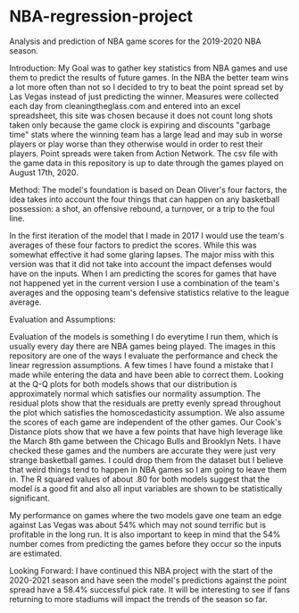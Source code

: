 # NBA-regression-project
Analysis and prediction of NBA game scores for the 2019-2020 NBA season.

Introduction:
	My Goal was to gather key statistics from NBA games and use them to predict the results of future games. In the NBA the better team wins a lot more often than not so I decided to try to beat the point spread set by Las Vegas instead of just predicting the winner.
Measures were collected each day from cleaningtheglass.com and entered into an excel spreadsheet, this site was chosen because it does not count long shots taken only because the game clock is expiring and discounts
"garbage time" stats where the winning team has a large lead and may sub in worse players or play worse than they otherwise would in order to rest their players. Point spreads were taken from Action Network. The csv file with the game data in this repository is up to date through the games played on August 17th, 2020.


Method:
	The model's foundation is based on Dean Oliver's four factors, the idea takes into account the four things that can happen on any basketball possession: a shot, an offensive rebound, a turnover, or
a trip to the foul line.

In the first iteration of the model that I made in 2017 I would use the team's averages of these four factors to predict the scores. While this was somewhat effective it had some glaring lapses.
The major miss with this version was that it did not take into account the impact defenses would have on the inputs. When I am predicting the scores for games that have not happened yet in the current version I use a combination of the team's averages and the opposing team's defensive statistics relative to the league average.

Evaluation and Assumptions:

Evaluation of the models is something I do everytime I run them, which is usually every day there are NBA games being played. The images in this repository are one of the ways I evaluate the performance and check the linear regression assumptions. A few times I have found a mistake that I made while entering the data and have been able to correct them. Looking at the Q-Q plots for both models shows that our distribution is approximately normal which satisfies our normality assumption. The residual plots show that the residuals are pretty evenly spread throughout the plot which satisfies the homoscedasticity assumption. We also assume the scores of each game are independent of the other games. Our Cook's Distance plots show that we have a few points that have high leverage like the March 8th game between the Chicago Bulls and Brooklyn Nets. I have checked these games and the numbers are accurate they were just very strange basketball games. I could drop them from the dataset but I believe that weird things tend to happen in NBA games so I am going to leave them in. The R squared values of about .80 for both models suggest that the model is a good fit and also all input variables are shown to be statistically significant.

My performance on games where the two models gave one team an edge against Las Vegas was about 54% which may not sound terrific but is profitable in the long run. It is also important to keep in mind that the 54% number comes from predicting the games before they occur so the inputs are estimated.

Looking Forward: I have continued this NBA project with the start of the 2020-2021 season and have seen the model's predictions against the point spread have a 58.4% successful pick rate. It will be interesting to see if fans returning to more stadiums will impact the trends of the season so far.



